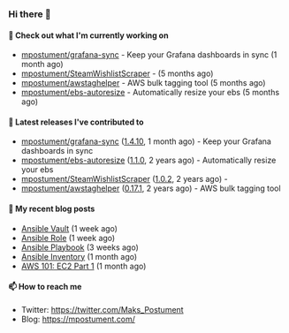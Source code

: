 ### Hi there 👋

#### 👷 Check out what I'm currently working on

- [mpostument/grafana-sync](https://github.com/mpostument/grafana-sync) - Keep your Grafana dashboards in sync (1 month ago)
- [mpostument/SteamWishlistScraper](https://github.com/mpostument/SteamWishlistScraper) -  (5 months ago)
- [mpostument/awstaghelper](https://github.com/mpostument/awstaghelper) - AWS bulk tagging tool (5 months ago)
- [mpostument/ebs-autoresize](https://github.com/mpostument/ebs-autoresize) - Automatically resize your ebs (5 months ago)

#### 🔭 Latest releases I've contributed to

- [mpostument/grafana-sync](https://github.com/mpostument/grafana-sync) ([1.4.10](https://github.com/mpostument/grafana-sync/releases/tag/1.4.10), 1 month ago) - Keep your Grafana dashboards in sync
- [mpostument/ebs-autoresize](https://github.com/mpostument/ebs-autoresize) ([1.1.0](https://github.com/mpostument/ebs-autoresize/releases/tag/1.1.0), 2 years ago) - Automatically resize your ebs
- [mpostument/SteamWishlistScraper](https://github.com/mpostument/SteamWishlistScraper) ([1.0.2](https://github.com/mpostument/SteamWishlistScraper/releases/tag/1.0.2), 2 years ago) - 
- [mpostument/awstaghelper](https://github.com/mpostument/awstaghelper) ([0.17.1](https://github.com/mpostument/awstaghelper/releases/tag/0.17.1), 2 years ago) - AWS bulk tagging tool

#### 📜 My recent blog posts

- [Ansible Vault](https://mpostument.com/2022/10/19/ansible-vault/) (1 week ago)
- [Ansible Role](https://mpostument.com/2022/10/15/ansible-role/) (1 week ago)
- [Ansible Playbook](https://mpostument.com/2022/10/04/ansible-playbook/) (3 weeks ago)
- [Ansible Inventory](https://mpostument.com/2022/09/27/ansible-inventory/) (1 month ago)
- [AWS 101: EC2 Part 1](https://mpostument.com/2022/09/22/aws-101-ec2-part-1/) (1 month ago)

#### 📫 How to reach me

- Twitter: https://twitter.com/Maks_Postument
- Blog: https://mpostument.com/

